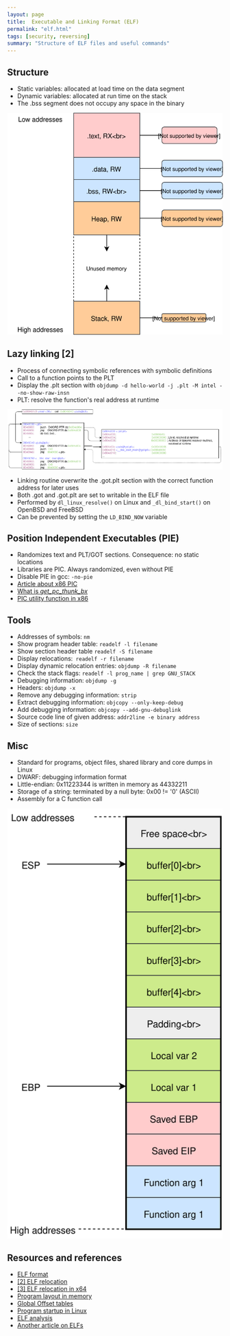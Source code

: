 ```yaml
---
layout: page
title:  Executable and Linking Format (ELF)
permalink: "elf.html"
tags: [security, reversing]
summary: "Structure of ELF files and useful commands"
---
```


## Structure
* Static variables: allocated at load time on the data segment
* Dynamic variables: allocated at run time on the stack
* The .bss segment does not occupy any space in the binary

![memory-map](/images/binary-memory-map.svg)


## Lazy linking [2]
* Process of connecting symbolic references with symbolic definitions
* Call to a function points to the PLT
* Display the .plt section with `objdump -d hello-world -j .plt -M intel --no-show-raw-insn`
* PLT: resolve the function's real address at runtime

![lazy-linkg](/images/lazy-linking.png)

* Linking routine overwrite the .got.plt section with the correct function
address for later uses
* Both .got and .got.plt are set to writable in the ELF file
* Performed by `dl_linux_resolve()` on Linux and `_dl_bind_start()` on OpenBSD
  and FreeBSD
* Can be prevented by setting the `LD_BIND_NOW` variable

## Position Independent Executables (PIE)
* Randomizes text and PLT/GOT sections. Consequence: no static locations
* Libraries are PIC. Always randomized, even without PIE
* Disable PIE in gcc: `-no-pie`
* [Article about x86 PIC](https://ewontfix.com/18/)
* [What is *get_pc_thunk_bx*](https://stackoverflow.com/questions/6679846/what-is-i686-get-pc-thunk-bx-why-do-we-need-this-call)
* [PIC utility function in x86](https://reverseengineering.stackexchange.com/questions/20826/how-does-the-x86-instruction-call-135b-x86-get-pc-thunk-ax-work)


## Tools
* Addresses of symbols: `nm`
* Show program header table: `readelf -l filename`
* Show section header table `readelf -S filename`
* Display relocations:` readelf -r filename`
* Display dynamic relocation entries: `objdump -R filename`
* Check the stack flags: `readelf -l prog_name | grep GNU_STACK`
* Debugging information: `objdump -g`
* Headers: `objdump -x`
* Remove any debugging information: `strip`
* Extract debugging information: `objcopy --only-keep-debug`
* Add debugging information: `objcopy --add-gnu-debuglink`
* Source code line of given address: `addr2line -e binary address`
* Size of sections: `size`


## Misc
* Standard for programs, object files, shared library and core dumps in Linux
* DWARF: debugging information format
* Little-endian: 0x11223344 is written in memory as 44332211
* Storage of a string: terminated by a null byte: 0x00 != '0' (ASCII)
* Assembly for a C function call

![stack-layout](/images/C-func-stack-layout-x86.svg)


## Resources and references
* [ELF format](https://greek0.net/elf.html)
* [[2] ELF relocation](https://em386.blogspot.com/2006/10/resolving-elf-relocation-name-symbols.html)
* [[3] ELF relocation in x64](http://www.mindfruit.co.uk/2012/06/relocations-relocations.html)
* [Program layout in memory](https://manybutfinite.com/post/anatomy-of-a-program-in-memory/)
* [Global Offset tables](http://bottomupcs.sourceforge.net/csbu/x3824.htm)
* [Program startup in Linux](http://dbp-consulting.com/tutorials/debugging/linuxProgramStartup.html)
* [ELF analysis](https://linux-audit.com/elf-binaries-on-linux-understanding-and-analysis/)
* [Another article on ELFs](http://fluxius.handgrep.se/2011/10/20/the-art-of-elf-analysises-and-exploitations/)
